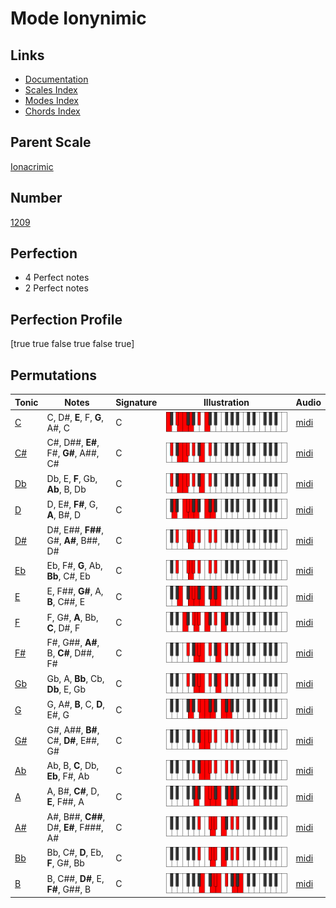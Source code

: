 # Mode Ionynimic

## Links

- [Documentation](index.md)
- [Scales Index](Scales.md)
- [Modes Index](Modes.md)
- [Chords Index](Chords.md)

## Parent Scale

[Ionacrimic](ScaleIonacrimic.md)

## Number

[1209](https://ianring.com/musictheory/scales/1209)

## Perfection

- 4 Perfect notes
- 2 Perfect notes

## Perfection Profile

[true true false true false true]

## Permutations

| Tonic | Notes | Signature | Illustration | Audio |
|-------|-------|-----------|--------------|-------|
| [C](ModeCNaturalIonynimic.md) | C, D#, **E**, F, **G**, A#, C | C | ![CNaturalIonynimic](ModeCNaturalIonynimic.png) | [midi](https://github.com/edipermadi/music/blob/main/docs/ModeCNaturalIonynimic.mid?raw=true) |
| [C#](ModeCSharpIonynimic.md) | C#, D##, **E#**, F#, **G#**, A##, C# | C | ![CSharpIonynimic](ModeCSharpIonynimic.png) | [midi](https://github.com/edipermadi/music/blob/main/docs/ModeCSharpIonynimic.mid?raw=true) |
| [Db](ModeDFlatIonynimic.md) | Db, E, **F**, Gb, **Ab**, B, Db | C | ![DFlatIonynimic](ModeDFlatIonynimic.png) | [midi](https://github.com/edipermadi/music/blob/main/docs/ModeDFlatIonynimic.mid?raw=true) |
| [D](ModeDNaturalIonynimic.md) | D, E#, **F#**, G, **A**, B#, D | C | ![DNaturalIonynimic](ModeDNaturalIonynimic.png) | [midi](https://github.com/edipermadi/music/blob/main/docs/ModeDNaturalIonynimic.mid?raw=true) |
| [D#](ModeDSharpIonynimic.md) | D#, E##, **F##**, G#, **A#**, B##, D# | C | ![DSharpIonynimic](ModeDSharpIonynimic.png) | [midi](https://github.com/edipermadi/music/blob/main/docs/ModeDSharpIonynimic.mid?raw=true) |
| [Eb](ModeEFlatIonynimic.md) | Eb, F#, **G**, Ab, **Bb**, C#, Eb | C | ![EFlatIonynimic](ModeEFlatIonynimic.png) | [midi](https://github.com/edipermadi/music/blob/main/docs/ModeEFlatIonynimic.mid?raw=true) |
| [E](ModeENaturalIonynimic.md) | E, F##, **G#**, A, **B**, C##, E | C | ![ENaturalIonynimic](ModeENaturalIonynimic.png) | [midi](https://github.com/edipermadi/music/blob/main/docs/ModeENaturalIonynimic.mid?raw=true) |
| [F](ModeFNaturalIonynimic.md) | F, G#, **A**, Bb, **C**, D#, F | C | ![FNaturalIonynimic](ModeFNaturalIonynimic.png) | [midi](https://github.com/edipermadi/music/blob/main/docs/ModeFNaturalIonynimic.mid?raw=true) |
| [F#](ModeFSharpIonynimic.md) | F#, G##, **A#**, B, **C#**, D##, F# | C | ![FSharpIonynimic](ModeFSharpIonynimic.png) | [midi](https://github.com/edipermadi/music/blob/main/docs/ModeFSharpIonynimic.mid?raw=true) |
| [Gb](ModeGFlatIonynimic.md) | Gb, A, **Bb**, Cb, **Db**, E, Gb | C | ![GFlatIonynimic](ModeGFlatIonynimic.png) | [midi](https://github.com/edipermadi/music/blob/main/docs/ModeGFlatIonynimic.mid?raw=true) |
| [G](ModeGNaturalIonynimic.md) | G, A#, **B**, C, **D**, E#, G | C | ![GNaturalIonynimic](ModeGNaturalIonynimic.png) | [midi](https://github.com/edipermadi/music/blob/main/docs/ModeGNaturalIonynimic.mid?raw=true) |
| [G#](ModeGSharpIonynimic.md) | G#, A##, **B#**, C#, **D#**, E##, G# | C | ![GSharpIonynimic](ModeGSharpIonynimic.png) | [midi](https://github.com/edipermadi/music/blob/main/docs/ModeGSharpIonynimic.mid?raw=true) |
| [Ab](ModeAFlatIonynimic.md) | Ab, B, **C**, Db, **Eb**, F#, Ab | C | ![AFlatIonynimic](ModeAFlatIonynimic.png) | [midi](https://github.com/edipermadi/music/blob/main/docs/ModeAFlatIonynimic.mid?raw=true) |
| [A](ModeANaturalIonynimic.md) | A, B#, **C#**, D, **E**, F##, A | C | ![ANaturalIonynimic](ModeANaturalIonynimic.png) | [midi](https://github.com/edipermadi/music/blob/main/docs/ModeANaturalIonynimic.mid?raw=true) |
| [A#](ModeASharpIonynimic.md) | A#, B##, **C##**, D#, **E#**, F###, A# | C | ![ASharpIonynimic](ModeASharpIonynimic.png) | [midi](https://github.com/edipermadi/music/blob/main/docs/ModeASharpIonynimic.mid?raw=true) |
| [Bb](ModeBFlatIonynimic.md) | Bb, C#, **D**, Eb, **F**, G#, Bb | C | ![BFlatIonynimic](ModeBFlatIonynimic.png) | [midi](https://github.com/edipermadi/music/blob/main/docs/ModeBFlatIonynimic.mid?raw=true) |
| [B](ModeBNaturalIonynimic.md) | B, C##, **D#**, E, **F#**, G##, B | C | ![BNaturalIonynimic](ModeBNaturalIonynimic.png) | [midi](https://github.com/edipermadi/music/blob/main/docs/ModeBNaturalIonynimic.mid?raw=true) |
